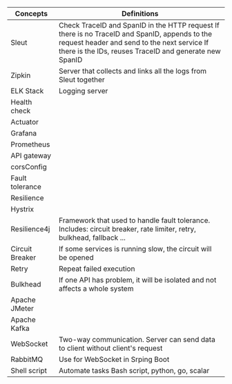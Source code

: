 |Concepts                                           |Definitions                                                                                                                                                                                                                                                              |
|---------------------------------------------------|-------------------------------------------------------------------------------------------------------------------------------------------------------------------------------------------------------------------------------------------------------------------------|
|Sleut                                              |Check TraceID and SpanID in the HTTP request If there is no TraceID and SpanID, appends to the request header and send to the next service If there is the IDs, reuses TraceID and generate new SpanID                                                                   |
|Zipkin                                             |Server that collects and links all the logs from Sleut together                                                                                                                                                                                                          |
|ELK Stack                                          |Logging server                                                                                                                                                                                                                                                           |
|Health check                                       |                                                                                                                                                                                                                                                                         |
|Actuator                                           |                                                                                                                                                                                                                                                                         |
|Grafana                                            |                                                                                                                                                                                                                                                                         |
|Prometheus                                         |                                                                                                                                                                                                                                                                         |
|API gateway                                        |                                                                                                                                                                                                                                                                         |
|corsConfig                                         |                                                                                                                                                                                                                                                                         |
|Fault tolerance                                    |                                                                                                                                                                                                                                                                         |
|Resilience                                         |                                                                                                                                                                                                                                                                         |
|Hystrix                                            |                                                                                                                                                                                                                                                                         |
|Resilience4j                                       |Framework that used to handle fault tolerance. Includes: circuit breaker, rate limiter, retry, bulkhead, fallback ...                                                                                                                                                    |
|Circuit Breaker                                    |If some services is running slow, the circuit will be opened                                                                                                                                                                                                             |
|Retry                                              |Repeat failed execution                                                                                                                                                                                                                                                  |
|Bulkhead                                           |If one API has problem, it will be isolated and not affects a whole system                                                                                                                                                                                               |
|Apache JMeter                                      |                                                                                                                                                                                                                                                                         |
|Apache Kafka                                       |                                                                                                                                                                                                                                                                         |
|WebSocket                                          |Two-way communication. Server can send data to client without client's request                                                                                                                                                                                           |
|RabbitMQ                                           |Use for WebSocket in Srping Boot                                                                                                                                                                                                                                         |
|Shell script                                       |Automate tasks Bash script, python, go, scalar                                                                                                                                                                                                                           |